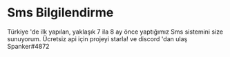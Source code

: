 # Sms Bilgilendirme
Türkiye 'de ilk yapılan, yaklaşık 7 ila 8 ay önce yaptığımız Sms sistemini size sunuyorum. 
Ücretsiz api için projeyi starla! ve discord 'dan ulaş Spanker#4872
